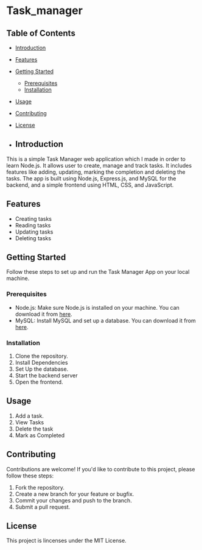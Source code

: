 # Task_manager
## Table of Contents

- [Introduction](#introduction)
- [Features](#features)
- [Getting Started](#getting-started)
  - [Prerequisites](#prerequisites)
  - [Installation](#installation)
- [Usage](#usage) 
- [Contributing](#contributing)
- [License](#license)

- ## Introduction
This is a simple Task Manager web application which I made in order to learn Node.js. It allows user to create, manage and track tasks. It includes features like adding, updating, marking the completion and deleting the tasks. The app is built using Node.js, Express.js, and MySQL for the backend, and a simple frontend using HTML, CSS, and JavaScript.

## Features
- Creating tasks
- Reading tasks
- Updating tasks
- Deleting tasks

## Getting Started
  Follow these steps to set up and run the Task Manager App on your local machine.

  ### Prerequisites
  - Node.js: Make sure Node.js is installed on your machine. You can download it from [here](https://nodejs.org/en).
  - MySQL: Install MySQL and set up a database. You can download it from [here](https://dev.mysql.com/downloads/).

   ### Installation
   1. Clone the repository.
   2. Install Dependencies
   3. Set Up the database.
   4. Start the backend server
   5. Open the frontend.
## Usage
1. Add a task.
2. View Tasks
3. Delete the task
4. Mark as Completed

## Contributing
Contributions are welcome! If you'd like to contribute to this project, please follow these steps:
1. Fork the repository.
2. Create a new branch for your feature or bugfix.
3. Commit your changes and push to the branch.
4. Submit a pull request.

## License
This project is lincenses under the MIT License. 
   
